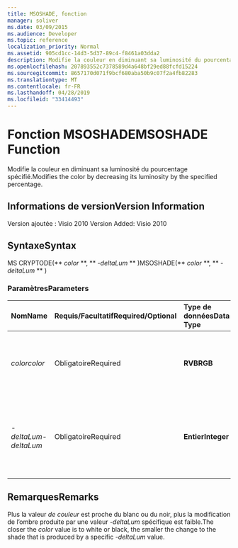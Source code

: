 ```yaml
---
title: MSOSHADE, fonction
manager: soliver
ms.date: 03/09/2015
ms.audience: Developer
ms.topic: reference
localization_priority: Normal
ms.assetid: 905cd1cc-14d3-5d37-89c4-f8461a03dda2
description: Modifie la couleur en diminuant sa luminosité du pourcentage spécifié.
ms.openlocfilehash: 207893552c7378589d4a648bf29ed88fcfd15224
ms.sourcegitcommit: 8657170d071f9bcf680aba50b9c07f2a4fb82283
ms.translationtype: MT
ms.contentlocale: fr-FR
ms.lasthandoff: 04/28/2019
ms.locfileid: "33414493"
---
```

# <a name="msoshade-function"></a><span data-ttu-id="1b7f5-103">Fonction MSOSHADE</span><span class="sxs-lookup"><span data-stu-id="1b7f5-103">MSOSHADE Function</span></span>

<span data-ttu-id="1b7f5-104">Modifie la couleur en diminuant sa luminosité du pourcentage spécifié.</span><span class="sxs-lookup"><span data-stu-id="1b7f5-104">Modifies the color by decreasing its luminosity by the specified percentage.</span></span>
  
## <a name="version-information"></a><span data-ttu-id="1b7f5-105">Informations de version</span><span class="sxs-lookup"><span data-stu-id="1b7f5-105">Version Information</span></span>

<span data-ttu-id="1b7f5-106">Version ajoutée : Visio 2010
</span><span class="sxs-lookup"><span data-stu-id="1b7f5-106">Version Added: Visio 2010</span></span> 
  
## <a name="syntax"></a><span data-ttu-id="1b7f5-107">Syntaxe</span><span class="sxs-lookup"><span data-stu-id="1b7f5-107">Syntax</span></span>

<span data-ttu-id="1b7f5-108">MS CRYPTODE(\*\* *color* \*\*, \*\* *-deltaLum* \*\* )</span><span class="sxs-lookup"><span data-stu-id="1b7f5-108">MSOSHADE(\*\* *color* \*\*, \*\* *-deltaLum* \*\* )</span></span> 
  
### <a name="parameters"></a><span data-ttu-id="1b7f5-109">Paramètres</span><span class="sxs-lookup"><span data-stu-id="1b7f5-109">Parameters</span></span>

|<span data-ttu-id="1b7f5-110">**Nom**</span><span class="sxs-lookup"><span data-stu-id="1b7f5-110">**Name**</span></span>|<span data-ttu-id="1b7f5-111">**Requis/Facultatif**</span><span class="sxs-lookup"><span data-stu-id="1b7f5-111">**Required/Optional**</span></span>|<span data-ttu-id="1b7f5-112">**Type de données**</span><span class="sxs-lookup"><span data-stu-id="1b7f5-112">**Data Type**</span></span>|<span data-ttu-id="1b7f5-113">**Description**</span><span class="sxs-lookup"><span data-stu-id="1b7f5-113">**Description**</span></span>|
|:-----|:-----|:-----|:-----|
| <span data-ttu-id="1b7f5-114">_color_</span><span class="sxs-lookup"><span data-stu-id="1b7f5-114">_color_</span></span> <br/> |<span data-ttu-id="1b7f5-115">Obligatoire</span><span class="sxs-lookup"><span data-stu-id="1b7f5-115">Required</span></span>  <br/> |<span data-ttu-id="1b7f5-116">**RVB**</span><span class="sxs-lookup"><span data-stu-id="1b7f5-116">**RGB**</span></span> <br/> |<span data-ttu-id="1b7f5-117">Valeur de couleur RVB (rouge, vert, bleu) standard ou référence à une couleur.</span><span class="sxs-lookup"><span data-stu-id="1b7f5-117">The standard RGB (red, green, blue) color value or reference to a color.</span></span>  <br/> |
| <span data-ttu-id="1b7f5-118">_-deltaLum_</span><span class="sxs-lookup"><span data-stu-id="1b7f5-118">_-deltaLum_</span></span> <br/> |<span data-ttu-id="1b7f5-119">Obligatoire</span><span class="sxs-lookup"><span data-stu-id="1b7f5-119">Required</span></span>  <br/> |<span data-ttu-id="1b7f5-120">**Entier**</span><span class="sxs-lookup"><span data-stu-id="1b7f5-120">**Integer**</span></span> <br/> |<span data-ttu-id="1b7f5-121">Le pourcentage de changement vers le blanc (-100 %) ou noir (100 %) à partir de  _la valeur de_ couleur.</span><span class="sxs-lookup"><span data-stu-id="1b7f5-121">The percentage change toward white (-100%) or black (100%) from the  _color_ value.</span></span>  <br/> |
   
## <a name="remarks"></a><span data-ttu-id="1b7f5-122">Remarques</span><span class="sxs-lookup"><span data-stu-id="1b7f5-122">Remarks</span></span>

<span data-ttu-id="1b7f5-123">Plus la valeur  _de couleur_ est proche du blanc ou du noir, plus la modification de l’ombre produite par une valeur  _-deltaLum_ spécifique est faible.</span><span class="sxs-lookup"><span data-stu-id="1b7f5-123">The closer the  _color_ value is to white or black, the smaller the change to the shade that is produced by a specific  _-deltaLum_ value.</span></span> 
  

